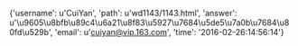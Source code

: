 {'username': u'CuiYan', 'path': u'wd1143/1143.html', 'answer': u'\u9605\u8bfb\u89c4\u6a21\u8f83\u5927\u7684\u5de5\u7a0b\u7684\u80fd\u529b', 'email': u'cuiyan@vip.163.com', 'time': '2016-02-26:14:56:14'}